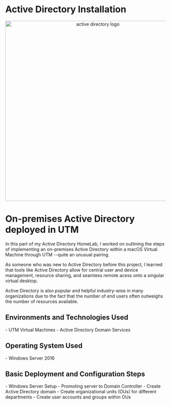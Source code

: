 # Active Directory Installation 
<p align="center">
<img width="566" src="https://www.31west.net/wp-content/uploads/2022/11/what-is-active-directory-and-why-is-it-used.png.avif" alt="active directory logo" /> </p>

<h1>On-premises Active Directory deployed in UTM</h1>
<p>In this part of my Active Directory HomeLab, I worked on outlining the steps of implementing an on-premises Active Directory within a macOS Virtual Machine through UTM --quite an unusual pairing.</p>

<p>As someone who was new to Active Directory before this project, I learned that tools like Active Directory allow for central user and device management, resource sharing, and seamless remote acess onto a singular virtual desktop.</p> 

<p>Active Directory is also popular and helpful industry-wise in many organizations due to the fact that the number of end users often outweighs the number of resources available.</p>

<h2>Environments and Technologies Used</h2>
  - UTM Virtual Machines
  - Active Directory Domain Services

<h2>Operating System Used</h2>
  - Windows Server 2016

<h2>Basic Deployment and Configuration Steps</h2>
  - Windows Server Setup
  - Promoting server to Domain Controller
  - Create Active Directory domain
  - Create organizational units (OUs) for different departments
  - Create user accounts and groups within OUs
